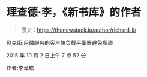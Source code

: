 # 理查德·李，《新书库》的作者

> 原文：<https://thenewstack.io/author/richard-li/>

贝克街:用微服务的客户端负载平衡器避免瓶颈

2015 年 10 月 2 日上午 7 点 52 分

作者:李泽楷